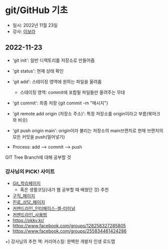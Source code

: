 # git/GitHub 기초

- 일시: 2022년 11월 23일
- 강사: [이보라](https://github.com/Violet-Bora-Lee)


## 2022-11-23
- 'git init': 일반 디렉토리를 저장소로 만들어줌
- 'git status': 현재 상태 확인
- 'git add': 스테이징 영역에 원하는 파일을 올려줌
  - 스테이징 영역: commit에 포합될 파일들만 올려주는 무대
- 'git commit': 최종 저장 {git commit -m "메시지"}
- 'git remote add origin (저장소 주소)': 특정 저장소를 origin이라고 부름(북마크와 비슷)
- 'git push origin main': origin이라 불리는 저장소의 main브랜치로 현재 브랜치의 모든 커밋을 push(밀어넣기)

- Process: add --> commit --> push

GIT Tree Branch에 대해 공부할 것

### 강사님의 PICK! 사이트
- [Git_학습페이지](https://learngitbranching.js.org/?locale=ko)
  - 혹은 생활코딩(내가 웹 공부할 때 배웠던 것) 추천
- [구직_페이지](https://www.wanted.co.kr/)
- [진로_상담_페이지](https://okky.kr/articles/376898)
- [커멘드라인_인터페이스-셸-터미널](https://www.44bits.io/ko/keyword/command-line-interface-cli-shell-and-terminal)
- [커멘드라인_사용법](https://www.44bits.io/ko/post/linux-and-mac-command-line-survival-guide-for-beginner)
- https://okky.kr/
- https://www.facebook.com/groups/128258327285805
- https://www.facebook.com/groups/255834461424286

+) 강사님의 추천 책: 커리어스킬: 완벽한 개발자 인생 로드맵